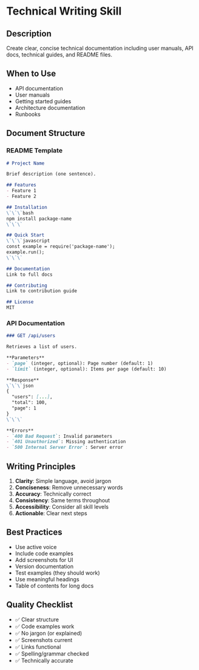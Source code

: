 # Technical Writing Skill

## Description
Create clear, concise technical documentation including user manuals, API docs, technical guides, and README files.

## When to Use
- API documentation
- User manuals
- Getting started guides
- Architecture documentation
- Runbooks

## Document Structure

### README Template
```markdown
# Project Name

Brief description (one sentence).

## Features
- Feature 1
- Feature 2

## Installation
\`\`\`bash
npm install package-name
\`\`\`

## Quick Start
\`\`\`javascript
const example = require('package-name');
example.run();
\`\`\`

## Documentation
Link to full docs

## Contributing
Link to contribution guide

## License
MIT
```

### API Documentation
```markdown
### GET /api/users

Retrieves a list of users.

**Parameters**
- `page` (integer, optional): Page number (default: 1)
- `limit` (integer, optional): Items per page (default: 10)

**Response**
\`\`\`json
{
  "users": [...],
  "total": 100,
  "page": 1
}
\`\`\`

**Errors**
- `400 Bad Request`: Invalid parameters
- `401 Unauthorized`: Missing authentication
- `500 Internal Server Error`: Server error
```

## Writing Principles
1. **Clarity**: Simple language, avoid jargon
2. **Conciseness**: Remove unnecessary words
3. **Accuracy**: Technically correct
4. **Consistency**: Same terms throughout
5. **Accessibility**: Consider all skill levels
6. **Actionable**: Clear next steps

## Best Practices
- Use active voice
- Include code examples
- Add screenshots for UI
- Version documentation
- Test examples (they should work)
- Use meaningful headings
- Table of contents for long docs

## Quality Checklist
- ✅ Clear structure
- ✅ Code examples work
- ✅ No jargon (or explained)
- ✅ Screenshots current
- ✅ Links functional
- ✅ Spelling/grammar checked
- ✅ Technically accurate
